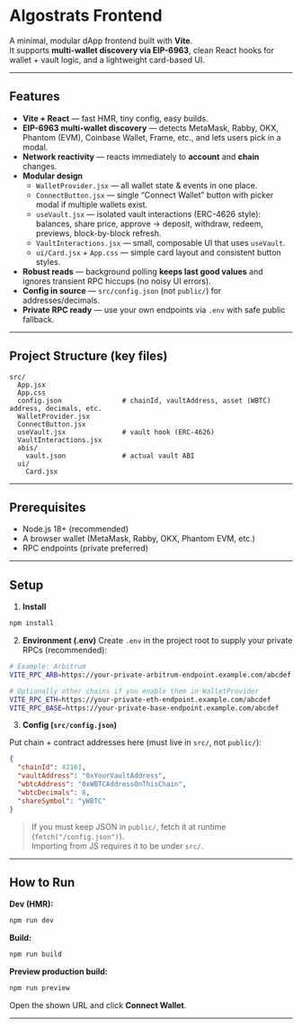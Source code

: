 # Algostrats Frontend

A minimal, modular dApp frontend built with **Vite**.  
It supports **multi-wallet discovery via EIP-6963**, clean React hooks for wallet + vault logic, and a lightweight card-based UI.

---

## Features

- **Vite + React** — fast HMR, tiny config, easy builds.
- **EIP-6963 multi-wallet discovery** — detects MetaMask, Rabby, OKX, Phantom (EVM), Coinbase Wallet, Frame, etc., and lets users pick in a modal.
- **Network reactivity** — reacts immediately to **account** and **chain** changes.
- **Modular design**
  - `WalletProvider.jsx` — all wallet state & events in one place.
  - `ConnectButton.jsx` — single “Connect Wallet” button with picker modal if multiple wallets exist.
  - `useVault.jsx` — isolated vault interactions (ERC-4626 style): balances, share price, approve → deposit, withdraw, redeem, previews, block-by-block refresh.
  - `VaultInteractions.jsx` — small, composable UI that uses `useVault`.
  - `ui/Card.jsx` + `App.css` — simple card layout and consistent button styles.
- **Robust reads** — background polling **keeps last good values** and ignores transient RPC hiccups (no noisy UI errors).
- **Config in source** — `src/config.json` (not `public/`) for addresses/decimals.
- **Private RPC ready** — use your own endpoints via `.env` with safe public fallback.

---

## Project Structure (key files)

```
src/
  App.jsx
  App.css
  config.json               # chainId, vaultAddress, asset (WBTC) address, decimals, etc.
  WalletProvider.jsx
  ConnectButton.jsx
  useVault.jsx              # vault hook (ERC-4626)
  VaultInteractions.jsx
  abis/
    vault.json              # actual vault ABI
  ui/
    Card.jsx
```

---

## Prerequisites

- Node.js 18+ (recommended)
- A browser wallet (MetaMask, Rabby, OKX, Phantom EVM, etc.)
- RPC endpoints (private preferred)

---

## Setup

1. **Install**

```bash
npm install
```

2. **Environment (.env)**
   Create `.env` in the project root to supply your private RPCs (recommended):

```bash
# Example: Arbitrum
VITE_RPC_ARB=https://your-private-arbitrum-endpoint.example.com/abcdef

# Optionally other chains if you enable them in WalletProvider
VITE_RPC_ETH=https://your-private-eth-endpoint.example.com/abcdef
VITE_RPC_BASE=https://your-private-base-endpoint.example.com/abcdef
```

3. **Config (`src/config.json`)**

Put chain + contract addresses here (must live in `src/`, not `public/`):

```json
{
  "chainId": 42161,
  "vaultAddress": "0xYourVaultAddress",
  "wbtcAddress": "0xWBTCAddressOnThisChain",
  "wbtcDecimals": 8,
  "shareSymbol": "yWBTC"
}
```

> If you must keep JSON in `public/`, fetch it at runtime (`fetch("/config.json")`).  
> Importing from JS requires it to be under `src/`.

---

## How to Run

**Dev (HMR):**

```bash
npm run dev
```

**Build:**

```bash
npm run build
```

**Preview production build:**

```bash
npm run preview
```

Open the shown URL and click **Connect Wallet**.

---
